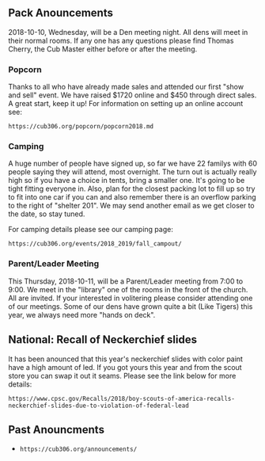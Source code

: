 ## Pack Anouncements ##
2018-10-10, Wednesday, will be a Den meeting night. All dens will meet in their normal rooms. If any one has any questions please find Thomas Cherry, the Cub Master either before or after the meeting.

### Popcorn ###
Thanks to all who have already made sales and attended our first "show and sell" event. We have raised $1720 online and $450 through direct sales. A great start, keep it up! For information on setting up an online account see:

`https://cub306.org/popcorn/popcorn2018.md`

### Camping ###
A huge number of people have signed up, so far we have 22 familys with 60 people saying they will attend, most overnight. The turn out is actually really high so if you have a choice in tents, bring a smaller one. It's going to be tight fitting everyone in. Also, plan for the closest packing lot to fill up so try to fit into one car if you can and also remember there is an overflow parking to the right of "shelter 201". We may send another email as we get closer to the date, so stay tuned.

For camping details please see our camping page:

`https://cub306.org/events/2018_2019/fall_campout/`

### Parent/Leader Meeting ###
This Thursday, 2018-10-11, will be a Parent/Leader meeting from 7:00 to 9:00. We meet in the "library" one of the rooms in the front of the church. All are invited. If your interested in volitering please consider attending one of our meetings. Some of our dens have grown quite a bit (Like Tigers) this year, we always need more "hands on deck".

## National: Recall of Neckerchief slides ##
It has been anounced that this year's neckerchief slides with color paint have a high amount of led. If you got yours this year and from the scout store you can swap it out it seams. Please see the link below for more details:

`https://www.cpsc.gov/Recalls/2018/boy-scouts-of-america-recalls-neckerchief-slides-due-to-violation-of-federal-lead`

## Past Anouncments ##
* `https://cub306.org/announcements/`